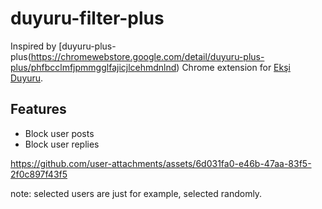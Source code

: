 # duyuru-filter-plus 
Inspired by [duyuru-plus-plus(https://chromewebstore.google.com/detail/duyuru-plus-plus/phfbcclmfjpmmgglfajicjlcehmdnlnd)
Chrome extension for [Ekşi Duyuru](https://www.eksiduyuru.com/).

## Features

- Block user posts
- Block user replies




https://github.com/user-attachments/assets/6d031fa0-e46b-47aa-83f5-2f0c897f43f5



note: selected users are just for example, selected randomly.
